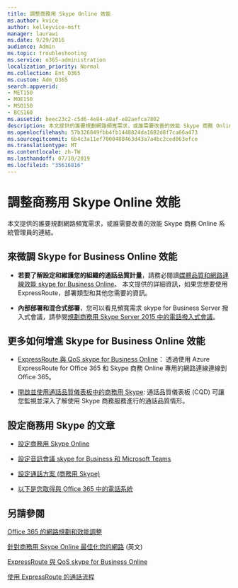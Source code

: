 ```yaml
---
title: 調整商務用 Skype Online 效能
ms.author: kvice
author: kelleyvice-msft
manager: laurawi
ms.date: 9/29/2016
audience: Admin
ms.topic: troubleshooting
ms.service: o365-administration
localization_priority: Normal
ms.collection: Ent_O365
ms.custom: Adm_O365
search.appverid:
- MET150
- MOE150
- MSO150
- BCS160
ms.assetid: beec23c2-c5d6-4e84-a8af-e82aefca7802
description: 本文提供的誰要規劃網路頻寬需求，或誰需要改善的效能 Skype 商務 Online 系統管理員的連結。
ms.openlocfilehash: 57b326849fbb4fb1448824da1682d8f7ca66a473
ms.sourcegitcommit: 6b4c3a11ef7000480463d43a7a4bc2ced063efce
ms.translationtype: MT
ms.contentlocale: zh-TW
ms.lasthandoff: 07/10/2019
ms.locfileid: "35616816"
---
```

# <a name="tune-skype-for-business-online-performance"></a>調整商務用 Skype Online 效能

本文提供的誰要規劃網路頻寬需求，或誰需要改善的效能 Skype 商務 Online 系統管理員的連結。 
  
## <a name="fine-tuning-skype-for-business-online-performance"></a>來微調 Skype for Business Online 效能

- **若要了解設定和維護您的組織的通話品質計量**，請務必閱讀[媒體品質和網路連線效能 skype for Business Online](https://docs.microsoft.com/skypeforbusiness/optimizing-your-network/media-quality-and-network-connectivity-performance)。 本文提供的詳細資訊，如果您想要使用 ExpressRoute，部署類型和其他您需要的資訊。
    
- **內部部署和混合式部署**，您可以看見頻寬需求 skype for Business Server 撥入式會議，請參閱[規劃商務用 Skype Server 2015 中的電話撥入式會議](https://docs.microsoft.com/skypeforbusiness/plan-your-deployment/conferencing/dial-in-conferencing)。
    
## <a name="more-ways-to-improve-skype-for-business-online-performance"></a>更多如何增進 Skype for Business Online 效能

- [ExpressRoute 與 QoS skype for Business Online](https://docs.microsoft.com/skypeforbusiness/optimizing-your-network/expressroute-and-qos-in-skype-for-business-online)： 透過使用 Azure ExpressRoute for Office 365 和 Skype 商務 Online 專用的網路連線連線到 Office 365。 
    
- [開啟並使用通話品質儀表板中的商務用 Skype](https://docs.microsoft.com/SkypeForBusiness/using-call-quality-in-your-organization/turning-on-and-using-call-quality-dashboard): 通話品質儀表板 (CQD) 可讓您監視並深入了解使用 Skype 商務服務進行的通話品質情形。 
    
## <a name="articles-on-setting-up-skype-for-business-online"></a>設定商務用 Skype 的文章

- [設定商務用 Skype Online](https://docs.microsoft.com/skypeforbusiness/set-up-skype-for-business-online/set-up-skype-for-business-online)
    
- [設定音訊會議 skype for Business 和 Microsoft Teams](https://docs.microsoft.com/skypeforbusiness/audio-conferencing-in-office-365/set-up-audio-conferencing)
    
- [設定通話方案 (商務用 Skype)](https://docs.microsoft.com/SkypeForBusiness/what-are-calling-plans-in-office-365/set-up-calling-plans)
    
- [以下是您取得與 Office 365 中的電話系統](https://docs.microsoft.com/skypeforbusiness/what-is-phone-system-in-office-365/here-s-what-you-get-with-phone-system)
    
## <a name="see-also"></a>另請參閱

[Office 365 的網路規劃和效能調整](network-planning-and-performance.md)
  
[針對商務用 Skype Online 最佳化您的網路](https://docs.microsoft.com/skypeforbusiness/optimizing-your-network/optimizing-your-network) (英文)
  
[ExpressRoute 與 QoS skype for Business Online](https://docs.microsoft.com/skypeforbusiness/optimizing-your-network/expressroute-and-qos-in-skype-for-business-online)
  
[使用 ExpressRoute 的通話流程](https://docs.microsoft.com/skypeforbusiness/optimizing-your-network/call-flow-using-expressroute)

